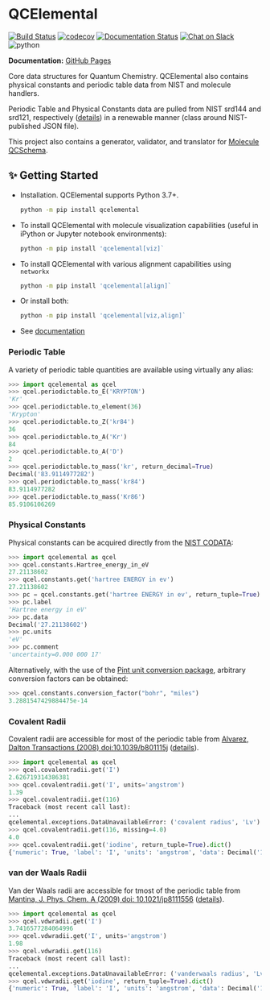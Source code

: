# QCElemental

[![Build Status](https://github.com/MolSSI/QCElemental/workflows/CI/badge.svg?branch=master)](https://github.com/MolSSI/QCElemental/actions?query=workflow%3ACI)
[![codecov](https://img.shields.io/codecov/c/github/MolSSI/QCElemental.svg?logo=Codecov&logoColor=white)](https://codecov.io/gh/MolSSI/QCElemental)
[![Documentation Status](https://img.shields.io/github/actions/workflow/status/MolSSI/QCElemental/CI.yaml?label=docs&logo=readthedocs&logoColor=white)](https://molssi.github.io/QCElemental/)
[![Chat on Slack](https://img.shields.io/badge/chat-on_slack-green.svg?longCache=true&style=flat&logo=slack)](https://join.slack.com/t/qcarchive/shared_invite/enQtNDIzNTQ2OTExODk0LTE3MWI0YzBjNzVhNzczNDM0ZTA5MmQ1ODcxYTc0YTA1ZDQ2MTk1NDhlMjhjMmQ0YWYwOGMzYzJkZTM2NDlmOGM)
![python](https://img.shields.io/badge/python-3.7+-blue.svg)

**Documentation:** [GitHub Pages](https://molssi.github.io/QCElemental/)

Core data structures for Quantum Chemistry. QCElemental also contains physical constants and periodic table data from NIST and molecule handlers.

Periodic Table and Physical Constants data are pulled from NIST srd144 and srd121, respectively ([details](raw_data/README.md)) in a renewable manner (class around NIST-published JSON file).

This project also contains a generator, validator, and translator for [Molecule QCSchema](https://molssi-qc-schema.readthedocs.io/en/latest/auto_topology.html).

## ✨ Getting Started

- Installation. QCElemental supports Python 3.7+.

  ```sh
  python -m pip install qcelemental
  ```

- To install QCElemental with molecule visualization capabilities (useful in iPython or Jupyter notebook environments):

  ```sh
  python -m pip install 'qcelemental[viz]`
  ```

- To install QCElemental with various alignment capabilities using `networkx`

  ```sh
  python -m pip install 'qcelemental[align]`
  ```

- Or install both:

  ```sh
  python -m pip install 'qcelemental[viz,align]`
  ```

- See [documentation](http://docs.qcarchive.molssi.org/projects/qcelemental/en/latest/index.html)

### Periodic Table

A variety of periodic table quantities are available using virtually any alias:

```python
>>> import qcelemental as qcel
>>> qcel.periodictable.to_E('KRYPTON')
'Kr'
>>> qcel.periodictable.to_element(36)
'Krypton'
>>> qcel.periodictable.to_Z('kr84')
36
>>> qcel.periodictable.to_A('Kr')
84
>>> qcel.periodictable.to_A('D')
2
>>> qcel.periodictable.to_mass('kr', return_decimal=True)
Decimal('83.9114977282')
>>> qcel.periodictable.to_mass('kr84')
83.9114977282
>>> qcel.periodictable.to_mass('Kr86')
85.9106106269
```

### Physical Constants

Physical constants can be acquired directly from the [NIST CODATA](https://physics.nist.gov/cuu/Constants/Table/allascii.txt):

```python
>>> import qcelemental as qcel
>>> qcel.constants.Hartree_energy_in_eV
27.21138602
>>> qcel.constants.get('hartree ENERGY in ev')
27.21138602
>>> pc = qcel.constants.get('hartree ENERGY in ev', return_tuple=True)
>>> pc.label
'Hartree energy in eV'
>>> pc.data
Decimal('27.21138602')
>>> pc.units
'eV'
>>> pc.comment
'uncertainty=0.000 000 17'
```

Alternatively, with the use of the [Pint unit conversion package](https://pint.readthedocs.io/en/latest/), arbitrary
conversion factors can be obtained:

```python
>>> qcel.constants.conversion_factor("bohr", "miles")
3.2881547429884475e-14
```

### Covalent Radii

Covalent radii are accessible for most of the periodic table from [Alvarez, Dalton Transactions (2008) doi:10.1039/b801115j](https://doi.org/10.1039/b801115j) ([details](qcelemental/data/alvarez_2008_covalent_radii.py.py)).

```python
>>> import qcelemental as qcel
>>> qcel.covalentradii.get('I')
2.626719314386381
>>> qcel.covalentradii.get('I', units='angstrom')
1.39
>>> qcel.covalentradii.get(116)
Traceback (most recent call last):
...
qcelemental.exceptions.DataUnavailableError: ('covalent radius', 'Lv')
>>> qcel.covalentradii.get(116, missing=4.0)
4.0
>>> qcel.covalentradii.get('iodine', return_tuple=True).dict()
{'numeric': True, 'label': 'I', 'units': 'angstrom', 'data': Decimal('1.39'), 'comment': 'e.s.d.=3 n=451', 'doi': 'DOI: 10.1039/b801115j'}
```

### van der Waals Radii

Van der Waals radii are accessible for tmost of the periodic table from [Mantina, J. Phys. Chem. A (2009) doi: 10.1021/jp8111556](https://pubs.acs.org/doi/10.1021/jp8111556) ([details](qcelemental/data/mantina_2009_vanderwaals_radii.py)).

```python
>>> import qcelemental as qcel
>>> qcel.vdwradii.get('I')
3.7416577284064996
>>> qcel.vdwradii.get('I', units='angstrom')
1.98
>>> qcel.vdwradii.get(116)
Traceback (most recent call last):
...
qcelemental.exceptions.DataUnavailableError: ('vanderwaals radius', 'Lv')
>>> qcel.vdwradii.get('iodine', return_tuple=True).dict()
{'numeric': True, 'label': 'I', 'units': 'angstrom', 'data': Decimal('1.98'), 'doi': 'DOI: 10.1021/jp8111556'}
```
